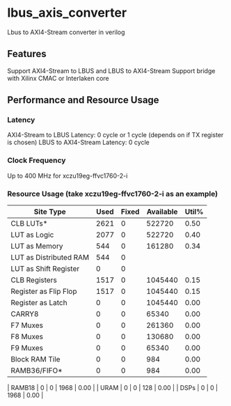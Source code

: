 # lbus_axis_converter
Lbus to AXI4-Stream converter in verilog

## Features

Support AXI4-Stream to LBUS and LBUS to AXI4-Stream
Support bridge with Xilinx CMAC or Interlaken core

## Performance and Resource Usage

### Latency 

AXI4-Stream to LBUS Latency: 0 cycle or 1 cycle (depends on if TX register is chosen)
LBUS to AXI4-Stream Latency: 0 cycle

### Clock Frequency

Up to 400 MHz for xczu19eg-ffvc1760-2-i

### Resource Usage (take xczu19eg-ffvc1760-2-i as an example)

|          Site Type         | Used | Fixed | Available | Util% |
| -------------------------- | ---- | ----- | --------- | ----- |
| CLB LUTs*                  | 2621 |     0 |    522720 |  0.50 |
|   LUT as Logic             | 2077 |     0 |    522720 |  0.40 |
|   LUT as Memory            |  544 |     0 |    161280 |  0.34 |
|     LUT as Distributed RAM |  544 |     0 |           |       |
|     LUT as Shift Register  |    0 |     0 |           |       |
| CLB Registers              | 1517 |     0 |   1045440 |  0.15 |
|   Register as Flip Flop    | 1517 |     0 |   1045440 |  0.15 |
|   Register as Latch        |    0 |     0 |   1045440 |  0.00 |
| CARRY8                     |    0 |     0 |     65340 |  0.00 |
| F7 Muxes                   |    0 |     0 |    261360 |  0.00 |
| F8 Muxes                   |    0 |     0 |    130680 |  0.00 |
| F9 Muxes                   |    0 |     0 |     65340 |  0.00 |
| Block RAM Tile             |    0 |     0 |       984 |  0.00 |
|   RAMB36/FIFO*             |    0 |     0 |       984 |  0.00 |

|   RAMB18                   |    0 |     0 |      1968 |  0.00 |
| URAM                       |    0 |     0 |       128 |  0.00 |
| DSPs                       |    0 |     0 |      1968 |  0.00 |
